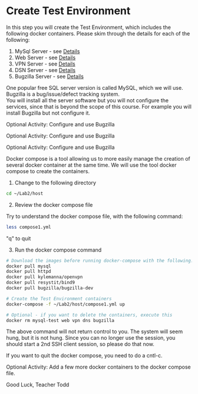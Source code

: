 # Create Test Environment

In this step you will create the Test Environment, which includes the following docker containers.
Please skim through the details for each of the following:

1. MySql Server - see [Details](https://hub.docker.com/_/mysql)
2. Web Server - see [Details](https://hub.docker.com/_/httpd)
3. VPN Server - see [Details](https://hub.docker.com/r/kylemanna/openvpn)
4. DSN Server - see [Details](https://hub.docker.com/r/resystit/bind9) 
5. Bugzilla Server - see [Details](https://hub.docker.com/r/bugzilla/bugzilla-dev)

One popular free SQL server version is called MySQL, which we will use. 
Bugzilla is a bug/issue/defect tracking system.  
You will install all the server software but you will not configure the services, since that is beyond the scope of this course.  For example you will install Bugzilla but not configure it.

Optional Activity: Configure and use Bugzilla

Optional Activity: Configure and use Bugzilla

Optional Activity: Configure and use Bugzilla

Docker compose is a tool allowing us to more easily manage the creation of several docker container at the same time.  We will use the tool docker compose to create the containers.

1. Change to the following directory

```bash
cd ~/Lab2/host
```

2. Review the docker compose file

Try to understand the docker compose file, with the following command:

```bash
less compose1.yml
```

"q" to quit

3. Run the docker compose command

```bash
# Download the images before running docker-compose with the following:
docker pull mysql
docker pull httpd 
docker pull kylemanna/openvpn
docker pull resystit/bind9
docker pull bugzilla/bugzilla-dev 
```

```bash
# Create the Test Environment containers
docker-compose -f ~/Lab2/host/compose1.yml up

# Optional - if you want to delete the containers, execute this
docker rm mysql-test web vpn dns bugzilla
```

The above command will not return control to you.
The system will seem hung, but it is not hung.
Since you can no longer use the session, you should start a 2nd SSH client session, so please do that now.

If you want to quit the docker compose, you need to do a cntl-c.

Optional Activity: Add a few more docker containers to the docker compose file.

Good Luck, Teacher Todd
